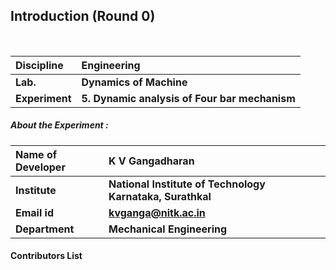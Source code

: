 ## Introduction (Round 0)

<br>

<b>Discipline | <b>Engineering
:--|:--|
<b> Lab. | <b> Dynamics of Machine
<b> Experiment|     <b> 5. Dynamic analysis of Four bar mechanism

<h5> About the Experiment : </h5>

<b>Name of Developer | <b> K V Gangadharan
:--|:--|
<b> Institute | <b> National Institute of Technology Karnataka, Surathkal
<b> Email id|   <b> kvganga@nitk.ac.in
<b> Department | <b> Mechanical Engineering

#### Contributors List
